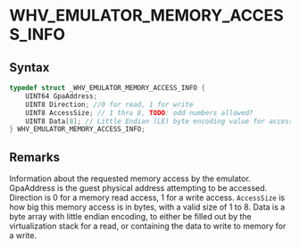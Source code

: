 # WHV_EMULATOR_MEMORY_ACCESS_INFO

## Syntax

```c
typedef struct _WHV_EMULATOR_MEMORY_ACCESS_INFO {
    UINT64 GpaAddress;
    UINT8 Direction; //0 for read, 1 for write
    UINT8 AccessSize; // 1 thru 8, TODO: odd numbers allowed?
    UINT8 Data[8]; // Little Endian (LE) byte encoding value for access size.
} WHV_EMULATOR_MEMORY_ACCESS_INFO;
```
## Remarks
Information about the requested memory access by the emulator. GpaAddress is the
guest physical address attempting to be accessed. Direction is 0 for a memory read access, 1 for a write access. `AccessSize` is how big this memory access is in bytes, with a valid size of 1 to 8. Data is a byte array with little endian encoding, to either be filled out by the virtualization stack for a read, or containing the data to write to memory for a write.
